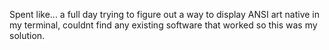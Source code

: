Spent like... a full day trying to figure out a way to display ANSI art native in my terminal, couldnt find any existing software that worked so this was my solution.
